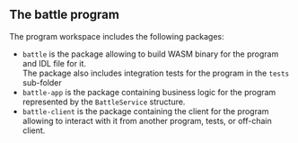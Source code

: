 ## The **battle** program

The program workspace includes the following packages:
- `battle` is the package allowing to build WASM binary for the program and IDL file for it.  
  The package also includes integration tests for the program in the `tests` sub-folder
- `battle-app` is the package containing business logic for the program represented by the `BattleService` structure.  
- `battle-client` is the package containing the client for the program allowing to interact with it from another program, tests, or
  off-chain client.

